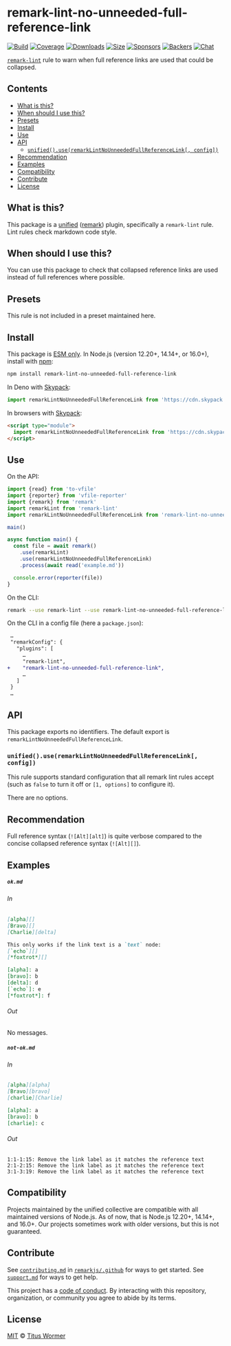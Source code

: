 <!--This file is generated-->

# remark-lint-no-unneeded-full-reference-link

[![Build][build-badge]][build]
[![Coverage][coverage-badge]][coverage]
[![Downloads][downloads-badge]][downloads]
[![Size][size-badge]][size]
[![Sponsors][sponsors-badge]][collective]
[![Backers][backers-badge]][collective]
[![Chat][chat-badge]][chat]

[`remark-lint`][mono] rule to warn when full reference links are used that
could be collapsed.

## Contents

*   [What is this?](#what-is-this)
*   [When should I use this?](#when-should-i-use-this)
*   [Presets](#presets)
*   [Install](#install)
*   [Use](#use)
*   [API](#api)
    *   [`unified().use(remarkLintNoUnneededFullReferenceLink[, config])`](#unifieduseremarklintnounneededfullreferencelink-config)
*   [Recommendation](#recommendation)
*   [Examples](#examples)
*   [Compatibility](#compatibility)
*   [Contribute](#contribute)
*   [License](#license)

## What is this?

This package is a [unified][] ([remark][]) plugin, specifically a `remark-lint`
rule.
Lint rules check markdown code style.

## When should I use this?

You can use this package to check that collapsed reference links are
used instead of full references where possible.

## Presets

This rule is not included in a preset maintained here.

## Install

This package is [ESM only][esm].
In Node.js (version 12.20+, 14.14+, or 16.0+), install with [npm][]:

```sh
npm install remark-lint-no-unneeded-full-reference-link
```

In Deno with [Skypack][]:

```js
import remarkLintNoUnneededFullReferenceLink from 'https://cdn.skypack.dev/remark-lint-no-unneeded-full-reference-link@3?dts'
```

In browsers with [Skypack][]:

```html
<script type="module">
  import remarkLintNoUnneededFullReferenceLink from 'https://cdn.skypack.dev/remark-lint-no-unneeded-full-reference-link@3?min'
</script>
```

## Use

On the API:

```js
import {read} from 'to-vfile'
import {reporter} from 'vfile-reporter'
import {remark} from 'remark'
import remarkLint from 'remark-lint'
import remarkLintNoUnneededFullReferenceLink from 'remark-lint-no-unneeded-full-reference-link'

main()

async function main() {
  const file = await remark()
    .use(remarkLint)
    .use(remarkLintNoUnneededFullReferenceLink)
    .process(await read('example.md'))

  console.error(reporter(file))
}
```

On the CLI:

```sh
remark --use remark-lint --use remark-lint-no-unneeded-full-reference-link example.md
```

On the CLI in a config file (here a `package.json`):

```diff
 …
 "remarkConfig": {
   "plugins": [
     …
     "remark-lint",
+    "remark-lint-no-unneeded-full-reference-link",
     …
   ]
 }
 …
```

## API

This package exports no identifiers.
The default export is `remarkLintNoUnneededFullReferenceLink`.

### `unified().use(remarkLintNoUnneededFullReferenceLink[, config])`

This rule supports standard configuration that all remark lint rules accept
(such as `false` to turn it off or `[1, options]` to configure it).

There are no options.

## Recommendation

Full reference syntax (`![Alt][alt]`) is quite verbose compared to
the concise collapsed reference syntax (`![Alt][]`).

## Examples

##### `ok.md`

###### In

```markdown
[alpha][]
[Bravo][]
[Charlie][delta]

This only works if the link text is a `text` node:
[`echo`][]
[*foxtrot*][]

[alpha]: a
[bravo]: b
[delta]: d
[`echo`]: e
[*foxtrot*]: f
```

###### Out

No messages.

##### `not-ok.md`

###### In

```markdown
[alpha][alpha]
[Bravo][bravo]
[charlie][Charlie]

[alpha]: a
[bravo]: b
[charlie]: c
```

###### Out

```text
1:1-1:15: Remove the link label as it matches the reference text
2:1-2:15: Remove the link label as it matches the reference text
3:1-3:19: Remove the link label as it matches the reference text
```

## Compatibility

Projects maintained by the unified collective are compatible with all maintained
versions of Node.js.
As of now, that is Node.js 12.20+, 14.14+, and 16.0+.
Our projects sometimes work with older versions, but this is not guaranteed.

## Contribute

See [`contributing.md`][contributing] in [`remarkjs/.github`][health] for ways
to get started.
See [`support.md`][support] for ways to get help.

This project has a [code of conduct][coc].
By interacting with this repository, organization, or community you agree to
abide by its terms.

## License

[MIT][license] © [Titus Wormer][author]

[build-badge]: https://github.com/remarkjs/remark-lint/workflows/main/badge.svg

[build]: https://github.com/remarkjs/remark-lint/actions

[coverage-badge]: https://img.shields.io/codecov/c/github/remarkjs/remark-lint.svg

[coverage]: https://codecov.io/github/remarkjs/remark-lint

[downloads-badge]: https://img.shields.io/npm/dm/remark-lint-no-unneeded-full-reference-link.svg

[downloads]: https://www.npmjs.com/package/remark-lint-no-unneeded-full-reference-link

[size-badge]: https://img.shields.io/bundlephobia/minzip/remark-lint-no-unneeded-full-reference-link.svg

[size]: https://bundlephobia.com/result?p=remark-lint-no-unneeded-full-reference-link

[sponsors-badge]: https://opencollective.com/unified/sponsors/badge.svg

[backers-badge]: https://opencollective.com/unified/backers/badge.svg

[collective]: https://opencollective.com/unified

[chat-badge]: https://img.shields.io/badge/chat-discussions-success.svg

[chat]: https://github.com/remarkjs/remark/discussions

[unified]: https://github.com/unifiedjs/unified

[remark]: https://github.com/remarkjs/remark

[mono]: https://github.com/remarkjs/remark-lint

[esm]: https://gist.github.com/sindresorhus/a39789f98801d908bbc7ff3ecc99d99c

[skypack]: https://www.skypack.dev

[npm]: https://docs.npmjs.com/cli/install

[health]: https://github.com/remarkjs/.github

[contributing]: https://github.com/remarkjs/.github/blob/main/contributing.md

[support]: https://github.com/remarkjs/.github/blob/main/support.md

[coc]: https://github.com/remarkjs/.github/blob/main/code-of-conduct.md

[license]: https://github.com/remarkjs/remark-lint/blob/main/license

[author]: https://wooorm.com

